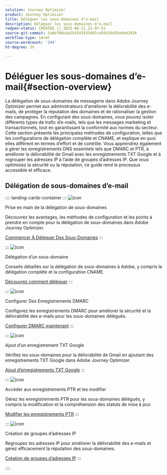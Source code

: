 ```yaml
---
solution: Journey Optimizer
product: Journey Optimizer
title: Déléguer les sous-domaines d’e-mail
description: Déléguer les sous-domaines d’e-mail
redpen-status: CREATED_||_2025-08-11_21-07-51
source-git-commit: 5a8ef88cba254241933607ca59156d35e0e92926
workflow-type: tm+mt
source-wordcount: '244'
ht-degree: 3%

---
```



# Déléguer les sous-domaines d’e-mail{#section-overview}

La délégation de sous-domaines de messagerie dans Adobe Journey Optimizer permet aux administrateurs d&#39;améliorer la délivrabilité des e-mails, de protéger la réputation des domaines et de rationaliser la gestion des campagnes. En configurant des sous-domaines, vous pouvez isoler différents types de trafic d’e-mails, tels que les messages marketing et transactionnels, tout en garantissant la conformité aux normes du secteur. Cette section présente les principales méthodes de configuration, telles que les configurations de délégation complète et CNAME, et explique en quoi elles diffèrent en termes d’effort et de contrôle. Vous apprendrez également à gérer les enregistrements DNS essentiels tels que DMARC et PTR, à améliorer la délivrabilité de Gmail avec les enregistrements TXT Google et à regrouper les adresses IP à l’aide de groupes d’adresses IP. Que vous optimisiez la sécurité ou la réputation, ce guide rend le processus accessible et efficace.

## Délégation de sous-domaines d’e-mail

:::: landing-cards-container
:::
![icon](https://cdn.experienceleague.adobe.com/icons/circle-play.svg)

Prise en main de la délégation de sous-domaines

Découvrez les avantages, les méthodes de configuration et les points à prendre en compte pour la délégation de sous-domaines dans Adobe Journey Optimizer.

[Commencer À Déléguer Des Sous-Domaines](../using/configuration/about-subdomain-delegation.md)
:::

:::
![icon](https://cdn.experienceleague.adobe.com/icons/gear.svg)

Délégation d’un sous-domaine

Conseils détaillés sur la délégation de sous-domaines à Adobe, y compris la délégation complète et la configuration CNAME.

[Découvrez comment déléguer](../using/configuration/delegate-subdomain.md)
:::

:::
![icon](https://cdn.experienceleague.adobe.com/icons/shield-halved.svg)

Configurer Des Enregistrements DMARC

Configurez les enregistrements DMARC pour améliorer la sécurité et la délivrabilité des e-mails pour les sous-domaines délégués.

[Configurer DMARC maintenant](../using/configuration/dmarc-record.md)
:::

:::
![icon](https://cdn.experienceleague.adobe.com/icons/bullseye.svg)

Ajout d’un enregistrement TXT Google

Vérifiez les sous-domaines pour la délivrabilité de Gmail en ajoutant des enregistrements TXT Google dans Adobe Journey Optimizer.

[Ajout d’enregistrements TXT Google](../using/configuration/google-txt.md)
:::

:::
![icon](https://cdn.experienceleague.adobe.com/icons/code-branch.svg)

Accéder aux enregistrements PTR et les modifier

Gérez les enregistrements PTR pour les sous-domaines délégués, y compris la modification et la compréhension des statuts de mise à jour.

[Modifier les enregistrements PTR](../using/configuration/ptr-records.md)
:::

:::
![icon](https://cdn.experienceleague.adobe.com/icons/list-check.svg)

Création de groupes d’adresses IP

Regroupez les adresses IP pour améliorer la délivrabilité des e-mails et gérez efficacement la réputation des sous-domaines.

[Création de groupes d’adresses IP](../using/configuration/ip-pools.md)
:::

::::
